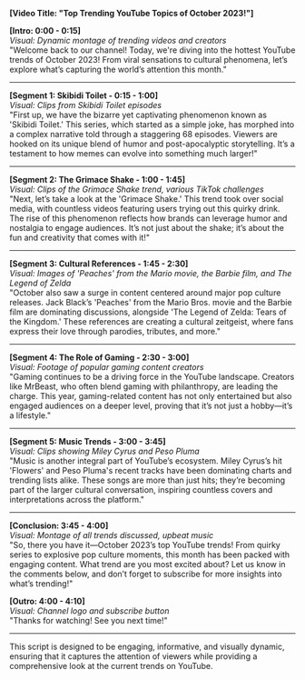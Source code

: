 **[Video Title: "Top Trending YouTube Topics of October 2023!"]**

**[Intro: 0:00 - 0:15]**  
*Visual: Dynamic montage of trending videos and creators*  
"Welcome back to our channel! Today, we're diving into the hottest YouTube trends of October 2023! From viral sensations to cultural phenomena, let’s explore what’s capturing the world’s attention this month."

---

**[Segment 1: Skibidi Toilet - 0:15 - 1:00]**  
*Visual: Clips from Skibidi Toilet episodes*  
"First up, we have the bizarre yet captivating phenomenon known as 'Skibidi Toilet.' This series, which started as a simple joke, has morphed into a complex narrative told through a staggering 68 episodes. Viewers are hooked on its unique blend of humor and post-apocalyptic storytelling. It’s a testament to how memes can evolve into something much larger!"

---

**[Segment 2: The Grimace Shake - 1:00 - 1:45]**  
*Visual: Clips of the Grimace Shake trend, various TikTok challenges*  
"Next, let’s take a look at the 'Grimace Shake.' This trend took over social media, with countless videos featuring users trying out this quirky drink. The rise of this phenomenon reflects how brands can leverage humor and nostalgia to engage audiences. It’s not just about the shake; it’s about the fun and creativity that comes with it!"

---

**[Segment 3: Cultural References - 1:45 - 2:30]**  
*Visual: Images of 'Peaches' from the Mario movie, the Barbie film, and The Legend of Zelda*  
"October also saw a surge in content centered around major pop culture releases. Jack Black’s 'Peaches' from the Mario Bros. movie and the Barbie film are dominating discussions, alongside 'The Legend of Zelda: Tears of the Kingdom.' These references are creating a cultural zeitgeist, where fans express their love through parodies, tributes, and more."

---

**[Segment 4: The Role of Gaming - 2:30 - 3:00]**  
*Visual: Footage of popular gaming content creators*  
"Gaming continues to be a driving force in the YouTube landscape. Creators like MrBeast, who often blend gaming with philanthropy, are leading the charge. This year, gaming-related content has not only entertained but also engaged audiences on a deeper level, proving that it’s not just a hobby—it’s a lifestyle."

---

**[Segment 5: Music Trends - 3:00 - 3:45]**  
*Visual: Clips showing Miley Cyrus and Peso Pluma*  
"Music is another integral part of YouTube’s ecosystem. Miley Cyrus’s hit 'Flowers' and Peso Pluma's recent tracks have been dominating charts and trending lists alike. These songs are more than just hits; they’re becoming part of the larger cultural conversation, inspiring countless covers and interpretations across the platform."

---

**[Conclusion: 3:45 - 4:00]**  
*Visual: Montage of all trends discussed, upbeat music*  
"So, there you have it—October 2023’s top YouTube trends! From quirky series to explosive pop culture moments, this month has been packed with engaging content. What trend are you most excited about? Let us know in the comments below, and don’t forget to subscribe for more insights into what’s trending!"

**[Outro: 4:00 - 4:10]**  
*Visual: Channel logo and subscribe button*  
"Thanks for watching! See you next time!"

---

This script is designed to be engaging, informative, and visually dynamic, ensuring that it captures the attention of viewers while providing a comprehensive look at the current trends on YouTube.